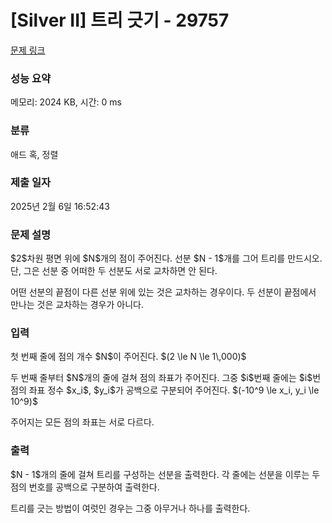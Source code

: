 # [Silver II] 트리 긋기 - 29757 

[문제 링크](https://www.acmicpc.net/problem/29757) 

### 성능 요약

메모리: 2024 KB, 시간: 0 ms

### 분류

애드 혹, 정렬

### 제출 일자

2025년 2월 6일 16:52:43

### 문제 설명

<p>$2$차원 평면 위에 $N$개의 점이 주어진다. 선분 $N - 1$개를 그어 트리를 만드시오. 단, 그은 선분 중 어떠한 두 선분도 서로 교차하면 안 된다.</p>

<p>어떤 선분의 끝점이 다른 선분 위에 있는 것은 교차하는 경우이다. 두 선분이 끝점에서 만나는 것은 교차하는 경우가 아니다.</p>

### 입력 

 <p>첫 번째 줄에 점의 개수 $N$이 주어진다. $(2 \le N \le 1\,000)$</p>

<p>두 번째 줄부터 $N$개의 줄에 걸쳐 점의 좌표가 주어진다. 그중 $i$번째 줄에는 $i$번 점의 좌표 정수 $x_i$, $y_i$가 공백으로 구분되어 주어진다. $(-10^9 \le x_i, y_i \le 10^9)$</p>

<p>주어지는 모든 점의 좌표는 서로 다르다.</p>

### 출력 

 <p>$N - 1$개의 줄에 걸쳐 트리를 구성하는 선분을 출력한다. 각 줄에는 선분을 이루는 두 점의 번호를 공백으로 구분하여 출력한다.</p>

<p>트리를 긋는 방법이 여럿인 경우는 그중 아무거나 하나를 출력한다.</p>

